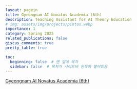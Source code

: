 ```yaml
---
layout: pagein
title: Gyeongnam AI Novatus Academia (6th)
description: Teaching Assistant for AI Theory Education
# img: assets/img/projects/pintos.webp
importance: 1
category: Spring 2025
related_publications: false
giscus_comments: true
pretty_table: true

toc:
  beginning: false  # 맨 앞에 목차
  sidebar: false  # 목차가 사이드바 왼쪽에 붙어있음
---
```


[Gyeongnam AI Novatus Academia (6th)](https://www.gntp.or.kr/board/detail/notice/19368)
